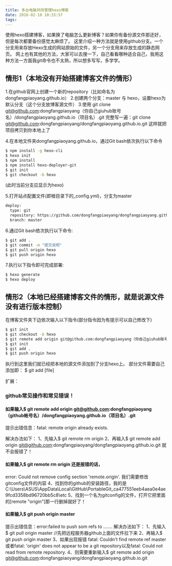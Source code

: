 ```yaml
---
title: 多台电脑共同管理hexo博客
date: 2016-02-18 10:33:57
tags:
---
```


使用hexo搭建博客，如果换了电脑怎么更新博客？如果你有备份源文件那还好，但是每次都要备份感觉太麻烦了。
这里介绍一种方法就是使用github分支。一个分支用来存放Hexo生成的网站原始的文件，另一个分支用来存放生成的静态网页。
网上也有其他的方法，大家可以去搜一下，自己看看哪种适合自己，我用这种方法一方面我git命令也不太熟，所以想多写写，多学学。
<!-- more -->


## 情形1（本地没有开始搭建博客文件的情形）
1.在github官网上创建一个新的repository（比如命名为dongfangpiaoyang.github.io）
2.创建两个分支：master 与 hexo，设置hexo为默认分支（这个分支放博客源文件）
3.使用 git clone git@github.com:dongfangpiaoyang（你自己giuhub账号名）/dongfangpiaoyang.github.io（项目名）.git
完整写一遍：git clone git@github.com:dongfangpiaoyang/dongfangpiaoyang.github.io.git
这样就把项目拷贝到你本地上了

4.在本地文件夹dongfangpiaoyang.github.io，通过Git bash依次执行以下命令
``` bash
$ npm install -g hexo-cli
$ hexo init
$ npm install
$ npm install hexo-deployer-git
$ git init
$ git checkout -b hexo
```
(此时当前分支应显示为hexo)

5.打开站点配置文件(即根目录下的_config.yml)，分支为master
``` bash
deploy:
  type: git
  repository: https://github.com/dongfangpiaoyang/dongfangpiaoyang.github.io.git
  branch: master
```

6.通过Git bash依次执行以下命令:
``` bash
$ git add .
$ git commit -m "提交说明"
$ git pull origin hexo
$ git push origin hexo
```

7.执行以下指令即可完成部署:
``` bash
$ hexo generate
$ hexo deploy
```


## 情形2（本地已经搭建博客文件的情形，就是说源文件没有进行版本控制）

在博客文件夹下边依次输入以下指令(部分指令因为有提示可以自己修改下)

``` bash
$ git init
$ git checkout -b hexo
$ git remote add origin git@github.com:dongfangpiaoyang（你自己giuhub账号名）/dongfangpiaoyang.github.io（项目名）.git
$ git init
$ git add .
$ git push origin hexo
```
执行到这里我们就已经把本地的源文件添加到了分支hexo上。
部分文件需要自己添加即：
$ git add [file]



扩展：
### github常见操作和常见错误！

#### 如果输入$ git remote add origin git@github.com:dongfangpiaoyang（github帐号名）/dongfangpiaoyang.github.io（项目名）.git

提示出错信息：fatal: remote origin already exists.

解决办法如下：
    1、先输入$ git remote rm origin
    2、再输入$ git remote add origin git@github.com:dongfangpiaoyang/dongfangpiaoyang.github.io.git 就不会报错了！

#### 如果输入$ git remote rm origin 还是报错的话，
error: Could not remove config section 'remote.origin'. 我们需要修改gitconfig文件的内容
4、找到你的github的安装路径，我的是C:\Users\ASUS\AppData\Local\GitHub\PortableGit_ca477551eeb4aea0e4ae9fcd3358bd96720bb5c8\etc
5、找到一个名为gitconfig的文件，打开它把里面的[remote "origin"]那一行删掉就好了！


#### 如果输入$ git push origin master
提示出错信息：error:failed to push som refs to .......
解决办法如下：
    1、先输入$ git pull origin master //先把远程服务器github上面的文件拉下来
    2、再输入$ git push origin master
    3、如果出现报错 fatal: Couldn't find remote ref master或者fatal: 'origin' does not appear to be a git repository以及fatal: Could not read from remote repository.
    4、则需要重新输入$ git remote add origin git@github.com:dongfangpiaoyang/dongfangpiaoyang.github.io.git